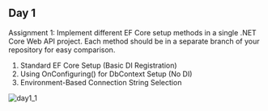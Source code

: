 ## Day 1
Assignment 1: Implement different EF Core setup methods in a single .NET Core Web API project. Each method should be in a separate branch of your repository for easy comparison.
1. Standard EF Core Setup (Basic DI Registration)
2. Using OnConfiguring() for DbContext Setup (No DI)
3. Environment-Based Connection String Selection

![day1_1](blob/master/img/day1.png)

